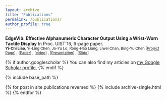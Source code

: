 ```yaml
---
layout: archive
title: "Publications"
permalink: /publications/
author_profile: true
---
```


**EdgeVib: Effective Alphanumeric Character Output Using a Wrist-Worn Tactile Display** In Proc. UIST'16, 6-page paper. <br>
<small>**Yi-Chi Liao**, Yi-Ling Chen, Jo-Yu Lo, Rong-Hao Liang, Liwei Chan, Bing-Yu Chen </small>
<small>[[Project Page](https://yichiliao.github.io/portfolio/portfolio-1/)] , [[Paper](http://yichiliao.github.io/files/edgevib_uist16.pdf)] , [[video](https://www.youtube.com/watch?v=Q_2owlSeDg4)] , [[Presentation](https://www.youtube.com/watch?v=4aogj5g-Ft0)] , [[Slide](https://goo.gl/mpHQ70)]</small>

{% if author.googlescholar %}
  You can also find my articles on <u><a href="{{author.googlescholar}}">my Google Scholar profile</a>.</u>
{% endif %}

{% include base_path %}

{% for post in site.publications reversed %}
  {% include archive-single.html %}
{% endfor %}
